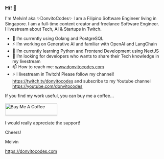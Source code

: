 ### Hi! 👋

I'm Melvin! aka ✨DonvitoCodes✨ I am a Filipino Software Engineer living in Singapore. I am a full-time content creator and freelance Software Engineer. I livestream about Tech, AI & Startups in Twitch. 

- 🔭 I’m currently using Golang and PostgreSQL
- ⚡ I’m working on Generative AI and familiar with OpenAI and LangChain
- 🌱 I’m currently learning Python and Frontend Development using NextJS
- 👯 I’m looking for developers who wants to share their Tech knowledge in my livestream
- 📫 How to reach me: www.donvitocodes.com
- ⚡ I livestream in Twitch! Please follow my channel! https://twitch.tv/donvitocodes and subscribe to my Youtube channel https://youtube.com/donvitocodes

If you find my work useful, you can buy me a coffee...<br/><br/>
<a href="https://www.buymeacoffee.com/donvitocodes" target="_blank"><img src="https://cdn.buymeacoffee.com/buttons/v2/default-yellow.png" alt="Buy Me A Coffee" style="height: 38px !important;width: 170px !important;box-shadow: 0px 3px 2px 0px rgba(190, 190, 190, 0.5) !important;-webkit-box-shadow: 0px 3px 2px 0px rgba(190, 190, 190, 0.5) !important;" ></a><br/><br/>
I would really appreciate the support!

Cheers!

Melvin

https://donvitocodes.com

<!--
**donvito/donvito** is a ✨ _special_ ✨ repository because its `README.md` (this file) appears on your GitHub profile.

Here are some ideas to get you started:

- 🔭 I’m currently working on ...
- 🌱 I’m currently learning ...
- 👯 I’m looking to collaborate on ...
- 🤔 I’m looking for help with ...
- 💬 Ask me about ...
- 📫 How to reach me: ...
- 😄 Pronouns: ...
- ⚡ Fun fact: ...
-->

